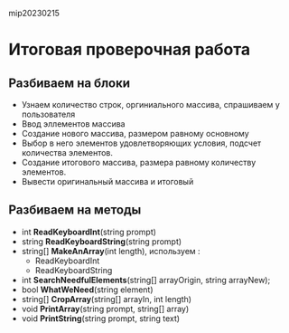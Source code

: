 mip20230215
# Итоговая проверочная работа
## Разбиваем на блоки
* Узнаем количество строк, оргиниального массива, спрашиваем у пользователя
* Ввод эллементов массива
* Создание нового массива, размером равному основному
* Выбор в него элементов удовлетворяющих условия, подсчет количества элементов.
* Создание итогового массива, размера равному количеству элементов.
* Вывести оригинальный массива и итоговый

## Разбиваем на методы
* int **ReadKeyboardInt**(string prompt)
* string **ReadKeyboardString**(string prompt)
* string[] **MakeAnArray**(int length), используем :
    * ReadKeyboardInt 
    * ReadKeyboardString 
* int **SearchNeedfulElements**(string[] arrayOrigin, string arrayNew);
* bool **WhatWeNeed**(string element)
* string[] **CropArray**(string[] arrayIn, int length)
* void **PrintArray**(string prompt, string[] array)
* void **PrintString**(string prompt, string text)
